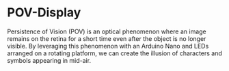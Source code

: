 # POV-Display
Persistence of Vision (POV) is an optical phenomenon where an image remains on the retina for a short time even after the object is no longer visible. By leveraging this phenomenon with an Arduino Nano and LEDs arranged on a rotating platform, we can create the illusion of characters and symbols appearing in mid-air.

